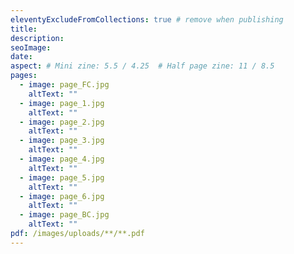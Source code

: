 ```yaml
---
eleventyExcludeFromCollections: true # remove when publishing
title:
description:
seoImage:
date:
aspect: # Mini zine: 5.5 / 4.25  # Half page zine: 11 / 8.5
pages:
  - image: page_FC.jpg
    altText: ""
  - image: page_1.jpg
    altText: ""
  - image: page_2.jpg
    altText: ""
  - image: page_3.jpg
    altText: ""
  - image: page_4.jpg
    altText: ""
  - image: page_5.jpg
    altText: ""
  - image: page_6.jpg
    altText: ""
  - image: page_BC.jpg
    altText: ""
pdf: /images/uploads/**/**.pdf
---
```


